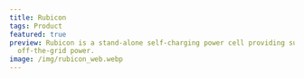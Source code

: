 ```yaml
---
title: Rubicon
tags: Product
featured: true
preview: Rubicon is a stand-alone self-charging power cell providing sustainable
  off-the-grid power.
image: /img/rubicon_web.webp
---
```

